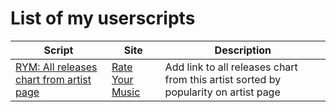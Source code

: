 # List of my userscripts
| Script | Site | Description |
|--------|------|-------------|
| [RYM: All releases chart from artist page](https://github.com/sercep/userscripts/tree/main/RYM-%20All%20releases%20chart%20from%20artist%20page) | [Rate Your Music](https://rateyourmusic.com/) | Add link to all releases chart from this artist sorted by popularity on artist page |
